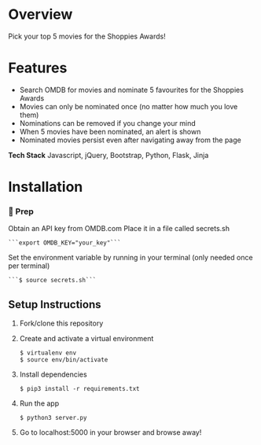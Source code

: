 # Overview

Pick your top 5 movies for the Shoppies Awards! 

# Features

* Search OMDB for movies and nominate 5 favourites for the Shoppies Awards
* Movies can only be nominated once (no matter how much you love them)
* Nominations can be removed if you change your mind
* When 5 movies have been nominated, an alert is shown
* Nominated movies persist even after navigating away from the page 

**Tech Stack** Javascript, jQuery, Bootstrap, Python, Flask, Jinja 


# Installation 

### 🔑 Prep
Obtain an API key from OMDB.com
Place it in a file called secrets.sh

    ```export OMDB_KEY="your_key"```
    
Set the environment variable by running in your terminal (only needed once per terminal)

    ```$ source secrets.sh```

## Setup Instructions

1. Fork/clone this repository 
2. Create and activate a virtual environment 
    ```
    $ virtualenv env
    $ source env/bin/activate
    ```

3. Install dependencies 

    ```$ pip3 install -r requirements.txt```

4. Run the app 

    ```$ python3 server.py```

5. Go to localhost:5000 in your browser and browse away!